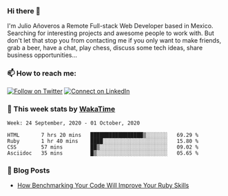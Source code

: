 ### Hi there 👋

I'm Julio Añoveros a Remote Full-stack Web Developer based in Mexico. Searching for interesting projects and awesome people to work with. But don't let that stop you from contacting me if you only want to make friends, grab a beer, have a chat, play chess, discuss some tech ideas, share business opportunities... 

### :mailbox: How to reach me:

[![Follow on Twitter](https://img.shields.io/badge/--twitter?label=Twitter&logo=Twitter&style=social)](https://twitter.com/AnoverosJulio) [![Connect on LinkedIn](https://img.shields.io/badge/--linkedin?label=LinkedIn&logo=LinkedIn&style=social)](https://www.linkedin.com/in/jubaan)

### :construction_worker: This week stats by [WakaTime]('https://wakatime.com')
<!--START_SECTION:waka-->
```text
Week: 24 September, 2020 - 01 October, 2020

HTML       7 hrs 20 mins   █████████████████▒░░░░░░░   69.29 % 
Ruby       1 hr 40 mins    ████░░░░░░░░░░░░░░░░░░░░░   15.80 % 
CSS        57 mins         ██▒░░░░░░░░░░░░░░░░░░░░░░   09.02 % 
Asciidoc   35 mins         █▒░░░░░░░░░░░░░░░░░░░░░░░   05.65 % 
```
<!--END_SECTION:waka-->

### :newspaper: Blog Posts
<!-- BLOG-POST-LIST:START -->
- [How Benchmarking Your Code Will Improve Your Ruby Skills](https://dev.to/jubaan/how-benchmarking-your-code-will-improve-your-ruby-skills-2m83)
<!-- BLOG-POST-LIST:END -->


